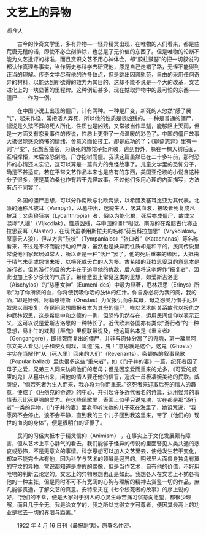 # 文艺上的异物

*周作人*

　　古今的传奇文学里，多有异物—一怪异精灵出现，在唯物的人们看来，都是些荒唐无稽的话，即使不必立刻排除，也总是了无价值的东西了。但是唯物的论断不能为文艺批评的标准，而且赏识文艺不用心神体会，却“胶柱鼓瑟”的把一切叙说的都认作真理与事实，当作历史与科学去研究他，原是自己走错了路，无怪不能得到正当的理解。传奇文学尽有他的许多缺点，但是跳出因袭轨范，自由的采用任何奇异的材料，以能达到所欲得的效力为其目的，这却不能不说是一个大的改革，文艺进化上的一块显著的里程碑。这种例证甚多，现在姑取异物中的最可怕的东西——僵尸——作为一例。

　　在中国小说上出现的僵尸，计有两种。一种是尸变，新死的人忽然“感了戾气”，起来作怪，常把活人弄死，所以他的性质是很凶残的。一种是普通的僵尸，据说是久殡不葬的死人所化，性质也是凶残，又常被当作旱魃，能够阻止天雨，但是一方面又有恋爱事件的传说，性质上更带了一点温暖的彩色了。中国的僵尸故事大抵很能感染恐怖的情绪，舍意义而论技工，却是成功的了；《聊斋志异》里有一则“尸变”，纪旅客独宿，为新死的旅馆子妇所袭，逃到野外，躲在一棵大树后面，互相撑拒，末后惊恐倒地，尸亦抱树而僵。我读这篇虽然已在二十多年前，那时恐怖的心情还未忘记，这可以算是一篇有力的鬼怪故事了。儿童文学里的恐怖分子，确是不甚适宜，若在平常文艺作品本来也是应有的东西，美国亚伦坡的小说含这种分子很多，便是莫泊桑也作有若干鬼怪故事，不过他们多用心理的内面描写，方法有点不同罢了。

　　外国的僵尸思想，可以分作南欧与北欧两派，以希腊及塞耳比亚为其代表。北派的通称凡披耳（Vampyr），从墓中出，迷魇生人，吸其血液，被吸者死复成凡披耳；又患狼狂病（Lycanthropia）者，俗以为能化狼，死后亦成僵尸，故或又混称“人狼”（Vljkcdlak），性质凶残，与中国的僵尸相似。南派的在希腊古代称亚拉思妥耳（Alastor），在现代虽袭用斯拉夫的名称“苻吕科拉加思”（Vrykolakas，原意云人狼），但从方言“鼓状”（Tympaniaios）“张口者”（Katachanas）等名称看来，不过是不坏而能行动的尸身，虽然也是妖异而性质却是和平的，民间传说里常说他回家起居如常人，所以正是一种“活尸”罢了。他的死后重来的缘因，大抵由于精气未尽或怨恨未报，以横死或夭亡的人为多。古希腊的亚拉思妥耳的意思本是游行者，但其游行的目的大半在于追寻他的仇敌，后人便将这字解作“报复者”，因此也加上多少杀伐的气质了。希腊悲剧上常见这类的思想，如爱斯吉洛思（Aischylos）的“慈惠女神”（Eumeni-des）中最为显著，厄林奴思（Erinys）所歌“为了你所流的血，你将使我吸你活的肢体的红汁。你自身必将为我的肉，我的酒，”即是好例。阿勒思德斯（Orestes）为父报仇而杀其母，母之怨灵乃借手厄林奴思以图报复，在民间思想图报者本为其母的僵尸，唯以艺术的关系故代以报仇之神厄林奴思，这是希腊中和之德的一例，但恐怖仍然存在，运用民间信仰以表示正义，这可以说是爱斯吉洛思的一种特长了。近代欧洲各国亦有类似“游行者”的一种思想，易卜生的戏剧《群鬼》里便联带说及，他这篇名本是《重来者》（Gengangere），即指死而复出的僵尸，并非与肉体分离了的鬼魂，第一幕里阿尔文夫人看见儿子和使女调戏，叫道“鬼，鬼！”意思就是这个，这鬼（Ghosts）字实在当解作“从〔死人里〕回来的人们”（Revenants）。条顿族的叙事民歌（Popular ballad）里也很多这些“重来者”，如《门子井的妻》一篇，纪死者因了母子之爱，兄弟三人同来访问他们的老母；但是因恋爱而重来的尤多，《可爱的威廉的鬼》从墓中出来，问他的情人要还他的信誓，造成一首极凄婉美艳的民歌。威廉说，“倘若死者为生人而来，我亦将为你而重来。”这死者来迎取后死的情人的趣意，便成了《色勿克的奇迹》的中心，并引起许多近代著名的诗篇，运用怪异的事情表示比死更强的爱力。在这些民歌里，表面上似乎只说鬼魂，实在都是那“游行者”一类的异物，《门子井的妻》里老母听说她的儿子死在海里了，她诅咒说，“我愿风不会停止，浪不会平静，直到我的三个儿子回到我这里来，带了〔他们的〕现世的血肉的身体”，便是很明白的证据了。

　　民间的习俗大抵本于精灵信仰（Animism） ，在事实上于文化发展颇有障害，但从艺术上平心静气的看去，我们能够于怪异的传说的里面瞥见人类共通的悲哀或恐怖，不是无意义的事情。科学思想可以加人文艺里去，使他发生若干变化，却决不能完全占有他，因为科学与艺术的领域是迥异的。明器里人面兽身独角有翼的守坟的异物，常识都知道是虚假的偶像，但是当作艺术，自有他的价值，不好用唯物的判断去论定的。文艺上的异物思想也正是如此。我想各人在文艺上不妨各有他的一种主张，但是同时不可不有宽阔的心胸与理解的精神去赏鉴一切的作品，庶几能够贯通，了解文艺的真意。安特来夫在《七个绞死者的故事》的序上说的好，“我们的不幸，便是大家对于别人的心灵生命苦痛习惯意向愿望，都很少理解，而且几于全无。我是治文学的，我之所以觉得文学可尊者，便因其最高上的功业是拭去一切的界限与距离。”

　　1922 年 4 月 16 日刊《晨报副镌》，原署名仲密。
